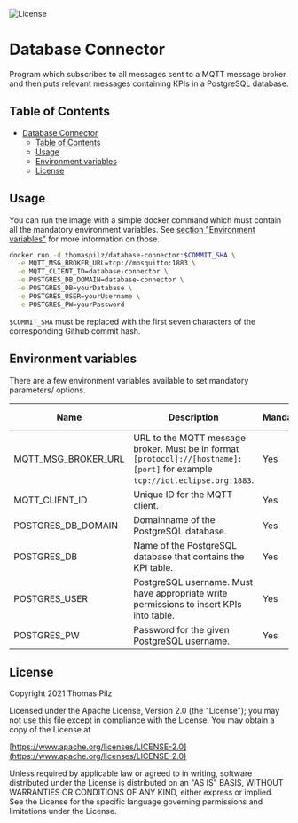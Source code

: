 ![License](https://img.shields.io/badge/License-Apache_2.0-blue.svg)

# Database Connector
Program which subscribes to all messages sent to a MQTT message broker and then puts relevant messages containing KPIs in a PostgreSQL database.

## Table of Contents
- [Database Connector](#database-connector)
  - [Table of Contents](#table-of-contents)
  - [Usage](#usage)
  - [Environment variables](#environment-variables)
  - [License](#license)

## Usage
You can run the image with a simple docker command which must contain all the mandatory environment variables. See [section "Environment variables"](#environment-variables) for more information on those.
```bash
docker run -d thomaspilz/database-connector:$COMMIT_SHA \
  -e MQTT_MSG_BROKER_URL=tcp://mosquitto:1883 \
  -e MQTT_CLIENT_ID=database-connector \
  -e POSTGRES_DB_DOMAIN=database-connector \
  -e POSTGRES_DB=yourDatabase \
  -e POSTGRES_USER=yourUsername \
  -e POSTGRES_PW=yourPassword
```
`$COMMIT_SHA` must be replaced with the first seven characters of the corresponding Github commit hash.

## Environment variables
There are a few environment variables available to set mandatory parameters/ options.

| Name                | Description                                                                                                                  | Mandatory? | Default value |
| ------------------- | ---------------------------------------------------------------------------------------------------------------------------- | ---------- | ------------- |
| MQTT_MSG_BROKER_URL | URL to the MQTT message broker. Must be in format `[protocol]://[hostname]:[port]` for example `tcp://iot.eclipse.org:1883`. | Yes        | -             |
| MQTT_CLIENT_ID      | Unique ID for the MQTT client.                                                                                               | Yes        | -             |
| POSTGRES_DB_DOMAIN  | Domainname of the PostgreSQL database.                                                                                       | Yes        | -             |
| POSTGRES_DB         | Name of the PostgreSQL database that contains the KPI table.                                                                 | Yes        | -             |
| POSTGRES_USER       | PostgreSQL username. Must have appropriate write permissions to insert KPIs into table.                                      | Yes        | -             |
| POSTGRES_PW         | Password for the given PostgreSQL username.                                                                                  | Yes        | -             |


## License
Copyright 2021 Thomas Pilz

Licensed under the Apache License, Version 2.0 (the "License");
you may not use this file except in compliance with the License.
You may obtain a copy of the License at

[https://www.apache.org/licenses/LICENSE-2.0](https://www.apache.org/licenses/LICENSE-2.0)

Unless required by applicable law or agreed to in writing, software
distributed under the License is distributed on an "AS IS" BASIS,
WITHOUT WARRANTIES OR CONDITIONS OF ANY KIND, either express or implied.
See the License for the specific language governing permissions and
limitations under the License.